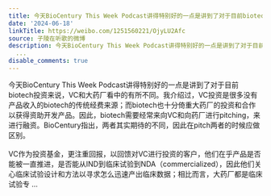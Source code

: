 ```yaml
---
title: 今天BioCentury This Week Podcast讲得特别好的一点是讲到了对于目前biotech投资来说，VC和大药厂看中的有所不同。我介绍过，VC投资是很多没有产品收入的biotech...
date: '2024-06-18'
linkTitle: https://weibo.com/1251560221/OjyLU2Afc
source: 子陵在听歌的微博
description: 今天BioCentury This Week Podcast讲得特别好的一点是讲到了对于目前biotech投资来说，VC和大药厂看中的有所不同。我介绍过，VC投资是很多没有产品收入的biotech的传统经费来源；而biotech也十分倚重大药厂的投资和合作以获得资助开发产品。因此，biotech需要经常来向VC和向药厂进行pitching，来进行融资。BioCentury指出，两者其实期待的不同，因此在pitch两者的时候应做区别。<br><br>VC作为投资基金，更注重回报，以回馈对VC进行投资的客户，他们在乎产品是否能被一直推进，是否能从IND到临床试验到NDA（commercialized），因此他们关心临床试验设计和方法以寻求怎么迅速产出临床数据；相比而言，大药厂都是临床试验专
  ...
disable_comments: true
---
```

今天BioCentury This Week Podcast讲得特别好的一点是讲到了对于目前biotech投资来说，VC和大药厂看中的有所不同。我介绍过，VC投资是很多没有产品收入的biotech的传统经费来源；而biotech也十分倚重大药厂的投资和合作以获得资助开发产品。因此，biotech需要经常来向VC和向药厂进行pitching，来进行融资。BioCentury指出，两者其实期待的不同，因此在pitch两者的时候应做区别。<br><br>VC作为投资基金，更注重回报，以回馈对VC进行投资的客户，他们在乎产品是否能被一直推进，是否能从IND到临床试验到NDA（commercialized），因此他们关心临床试验设计和方法以寻求怎么迅速产出临床数据；相比而言，大药厂都是临床试验专 ...